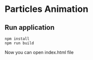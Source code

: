 # Particles Animation

## Run application

```
npm install
npm run build
```

Now you can open index.html file
